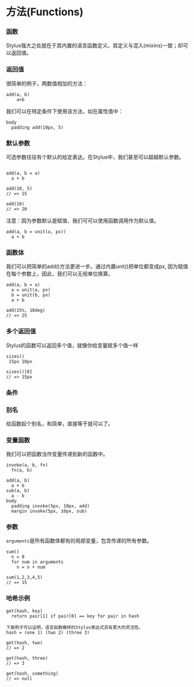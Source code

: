 # 方法(Functions)
### 函数
Stylus强大之处就在于其内置的语言函数定义。其定义与混入(mixins)一致；却可以返回值。
### 返回值
很简单的例子，两数值相加的方法：
```stylus
add(a, b)
    a+b
```
我们可以在特定条件下使用该方法，如在属性值中：
```stylus
body 
  padding add(10px, 5)
```

### 默认参数
可选参数往往有个默认的给定表达。在Stylus中，我们甚至可以超越默认参数。
```stylus

add(a, b = a)
  a + b

add(10, 5)
// => 15

add(10)
// => 20
```
注意：因为参数默认是赋值，我们可可以使用函数调用作为默认值。
```stylus
add(a, b = unit(a, px))
  a + b
```

### 函数体
我们可以把简单的add()方法更进一步。通过内置unit()把单位都变成px, 因为赋值在每个参数上，因此，我们可以无视单位换算。
```stylus
add(a, b = a)
  a = unit(a, px)
  b = unit(b, px)
  a + b

add(15%, 10deg)
// => 25
```
### 多个返回值
Stylus的函数可以返回多个值，就像你给变量赋多个值一样
```stylus
sizes()
 15px 10px

sizes()[0]
// => 15px
```

### 条件

### 别名
给函数起个别名，和简单，直接等于就可以了。

### 变量函数
我们可以把函数当作变量传递到新的函数中。
```stylus
invoke(a, b, fn)
  fn(a, b)

add(a, b)
  a + b
sub(a, b)
  a - b
body
  padding invoke(5px, 10px, add)
  margin invoke(5px, 10px, sub)
```

### 参数
`arguments`是所有函数体都有的局部变量，包含传递的所有参数。
```stylus
sum()
  n = 0
  for num in arguments
    n = n + num

sum(1,2,3,4,5)
// => 15
```

### 哈希示例

```stylus
get(hash, key)
  return pair[1] if pair[0] == key for pair in hash
  
下面例子可以证明，语言函数模样的Stylus表达式具有更大的灵活性。
hash = (one 1) (two 2) (three 3)

get(hash, two)
// => 2

get(hash, three)
// => 3

get(hash, something)
// => null

```
